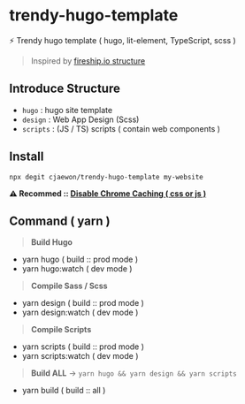 # trendy-hugo-template

⚡ Trendy hugo template ( hugo, lit-element, TypeScript, scss )
> Inspired by [fireship.io structure](https://github.com/fireship-io/fireship.io)

## Introduce Structure
- `hugo` : hugo site template
- `design` : Web App Design (Scss)
- `scripts` : (JS / TS) scripts ( contain web components )

## Install
```
npx degit cjaewon/trendy-hugo-template my-website
```

**⚠️ Recommed :: [Disable Chrome Caching ( css or js )](https://stackoverflow.com/questions/5690269/disabling-chrome-cache-for-website-development)**

## Command ( yarn )
> **Build Hugo**
- yarn hugo ( build :: prod mode )
- yarn hugo:watch ( dev mode )

> **Compile Sass / Scss**
- yarn design ( build :: prod mode )
- yarn design:watch ( dev mode )

> **Compile Scripts**
- yarn scripts ( build :: prod mode )
- yarn scripts:watch ( dev mode )

> **Build ALL** -> `yarn hugo && yarn design && yarn scripts`
- yarn build ( build :: all )
